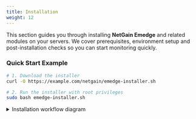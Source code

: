```yaml
---
title: Installation
weight: 12
---
```


This section guides you through installing **NetGain Emedge** and related modules on your servers.
We cover prerequisites, environment setup and post-installation checks so you can start monitoring quickly.

### Quick Start Example

```bash
# 1. Download the installer
curl -O https://example.com/netgain/emedge-installer.sh

# 2. Run the installer with root privileges
sudo bash emedge-installer.sh
```

<details>
<summary>Installation workflow diagram</summary>

```mermaid
flowchart TD
  A[Obtain installer] --> B[Run script]
  B --> C[Configure network]
  C --> D[Start Emedge service]
```

</details>
